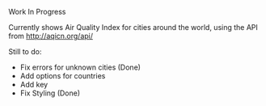 Work In Progress

Currently shows Air Quality Index for cities around the world, using the API from http://aqicn.org/api/

Still to do:

- Fix errors for unknown cities (Done)
- Add options for countries
- Add key
- Fix Styling (Done)
